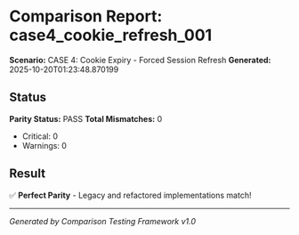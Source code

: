 # Comparison Report: case4_cookie_refresh_001
**Scenario:** CASE 4: Cookie Expiry - Forced Session Refresh
**Generated:** 2025-10-20T01:23:48.870199

## Status
**Parity Status:** PASS
**Total Mismatches:** 0
  - Critical: 0
  - Warnings: 0

## Result
✅ **Perfect Parity** - Legacy and refactored implementations match!

---
*Generated by Comparison Testing Framework v1.0*